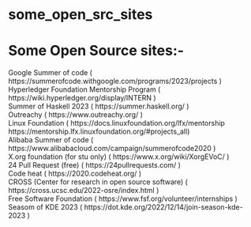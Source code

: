 # some_open_src_sites

<h1> Some Open Source sites:- </h1>
Google Summer of code ( https://summerofcode.withgoogle.com/programs/2023/projects ) <br>
Hyperledger Foundation Mentorship Program ( https://wiki.hyperledger.org/display/INTERN ) <br>
Summer of Haskell 2023 ( https://summer.haskell.org/ ) <br>
Outreachy ( https://www.outreachy.org/ ) <br>
Linux Foundation ( https://docs.linuxfoundation.org/lfx/mentorship  https://mentorship.lfx.linuxfoundation.org/#projects_all) <br>
Alibaba Summer of code ( https://www.alibabacloud.com/campaign/summerofcode2020 ) <br>
X.org foundation (for stu only) ( https://www.x.org/wiki/XorgEVoC/ ) <br>
24 Pull Request (free) ( https://24pullrequests.com/ ) <br>
Code heat ( https://2020.codeheat.org/ ) <br>
CROSS (Center for research in open source software) ( https://cross.ucsc.edu/2022-osre/index.html ) <br>
Free Software Foundation ( https://www.fsf.org/volunteer/internships ) <br>
Seasom of KDE 2023 ( https://dot.kde.org/2022/12/14/join-season-kde-2023 ) <br>

